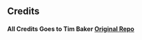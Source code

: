 ## Credits

#### All Credits Goes to Tim Baker <a href='https://github.com/tbakerx/react-resume-template'>Original Repo</a>
